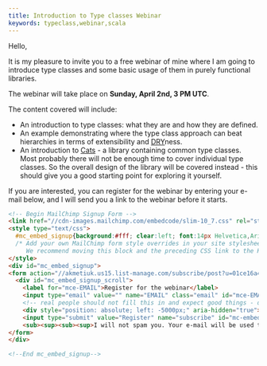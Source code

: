 ```yaml
---
title: Introduction to Type classes Webinar
keywords: typeclass,webinar,scala
---
```


Hello,

It is my pleasure to invite you to a free webinar of mine where I am going to introduce type classes and some basic usage of them in purely functional libraries.

The webinar will take place on **Sunday, April 2nd, 3 PM UTC**.

The content covered will include:

- An introduction to type classes: what they are and how they are defined.
- An example demonstrating where the type class approach can beat hierarchies in terms of extensibility and [DRY](https://en.wikipedia.org/wiki/Don't_repeat_yourself)ness.
- An introduction to [Cats](http://typelevel.org/cats/) - a library containing common type classes. Most probably there will not be enough time to cover individual type classes. So the overall design of the library will be covered instead - this should give you a good starting point for exploring it yourself.

If you are interested, you can register for the webinar by entering your e-mail below, and I will send you a link to the webinar before it starts. 

```html
<!-- Begin MailChimp Signup Form -->
<link href="//cdn-images.mailchimp.com/embedcode/slim-10_7.css" rel="stylesheet" type="text/css">
<style type="text/css">
  #mc_embed_signup{background:#fff; clear:left; font:14px Helvetica,Arial,sans-serif; }
  /* Add your own MailChimp form style overrides in your site stylesheet or in this style block.
     We recommend moving this block and the preceding CSS link to the HEAD of your HTML file. */
</style>
<div id="mc_embed_signup">
<form action="//akmetiuk.us15.list-manage.com/subscribe/post?u=01ce16a4527151a8b35030c4d&amp;id=acd3a129b3" method="post" id="mc-embedded-subscribe-form" name="mc-embedded-subscribe-form" class="validate" target="_blank" novalidate>
  <div id="mc_embed_signup_scroll">
    <label for="mce-EMAIL">Register for the webinar</label>
    <input type="email" value="" name="EMAIL" class="email" id="mce-EMAIL" placeholder="email address" required>
    <!-- real people should not fill this in and expect good things - do not remove this or risk form bot signups-->
    <div style="position: absolute; left: -5000px;" aria-hidden="true"><input type="text" name="b_01ce16a4527151a8b35030c4d_acd3a129b3" tabindex="-1" value=""></div>
    <input type="submit" value="Register" name="subscribe" id="mc-embedded-subscribe" class="button">
    <sub><sup><sub><sup>I will not spam you. Your e-mail will be used to send you the webinar invitation only.</sup></sub></sup></sub>
</form>
</div>

<!--End mc_embed_signup-->
```
